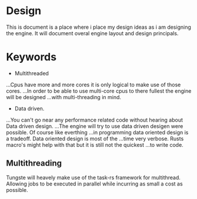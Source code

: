 Design
======

This is document is a place where i place my design ideas as i am designing the engine.
It will document overal engine layout and design principals.

# Keywords

* Multithreaded

...Cpus have more and more cores it is only logical to make use of those cores.
...In order to be able to use multi-core cpus to there fullest the engine will be designed 
...with multi-threading in mind.

* Data driven.

...You can't go near any performance related code without hearing about Data driven design.
...The engine will try to use data driven desigen were possible. Of course like everthing
...in programming data oriented design is a tradeoff. Data oriented design is most of the
...time very verbose. Rusts macro's might help with that but it is still not the quickest 
...to write code.

## Multithreading

Tungste will heavely make use of the task-rs framework for multithread. Allowing jobs to 
be executed in parallel while incurring as small a cost as possible.
